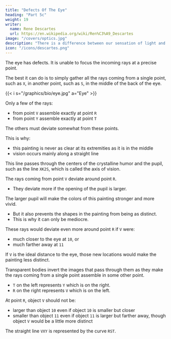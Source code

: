 ```yaml
---
title: "Defects Of The Eye"
heading: "Part 5c"
weight: 19
writer:
  name: Rene Descartes
  url: https://en.wikipedia.org/wiki/Ren%C3%A9_Descartes
image: "/covers/optics.jpg"
description: "There is a difference between our sensation of light and what is in the objects that produces that sensation"
icon: "/icons/descartes.png"
---
```



The eye has defects. It is unable to focus the incoming rays at a precise point. 

<!-- However, after speaking to you about the perfections of this painting, it is also necessary for me to point out its defects, of which the first and principal one is that,  -->

<!-- No matter what shape the parts of the eye may have, it is impossible for them to make the rays coming from different points assemble in as many other different points. -->

The best it can do is to simply gather all the rays coming from a single point, such as `X`, in another point, such as `S`, in the middle of the back of the eye.

{{< i s="/graphics/bio/eye.jpg" a="Eye" >}}

Only a few of the rays:
- from point `V` assemble exactly at point `R`
- from point `Y` assemble exactly at point `T`

The others must deviate somewhat from these points.

<!-- , all around, as I will explain later.  -->

This is why:
- this painting is never as clear at its extremities as it is in the middle
- vision occurs mainly along a straight line

<!-- , as has been sufficiently observed by those who have written about optics. XKLS-->

This line passes through the centers of the crystalline humor and the pupil, such as the line `XK2S`, which is called the axis of vision.

The rays coming from point `V` deviate around point `R`.
- They deviate more if the opening of the pupil is larger.

The larger pupil will make the colors of this painting stronger and more vivid.
- But it also prevents the shapes in the painting from being as distinct.
- This is why it can only be mediocre.

These rays would deviate even more around point `R` if `V` were:
- much closer to the eye at `10`, or 
- much farther away at `11`

<!-- than `X`
 at the distance at which I suppose the figure of the eye is proportional. -->

If `V` is the ideal distance to the eye, those new locations would make the painting less distinct.

<!-- This would make In this way, they would make the part `R` of this  -->

<!-- And you will easily understand the demonstrations of all this when you have seen, below, what figure -->

Transparent bodies invert the images that pass through them as they make the rays coming from a single point assemble in some other point. 

<!--  after passing through them. 

This painting is inverted. -->

 <!-- that is, in a position entirely opposite to that of the objects; and in the fact that they are foreshortened and abbreviated, some more, some less, according to the diverse distance and situation of the things they represent, almost in the same way as in a perspective tableau. -->

- `T` on the left represents `Y` which is on the right.
- `R` on the right represents `V` which is on the left.

At point `R`, object `V` should not be:
- larger than object `10` even if object `10` is smaller but closer
- smaller than object `11` even if object `11` is larger but farther away, though object `V` would be a little more distinct

<!-- than the shape the object `10`, which is smaller but closer, nor less space than the shape of the  -->

The straight line `VXY` is represented by the curve `RST`.

<!-- Now, having thus seen this painting in the eye of a dead animal, and having considered the reasons for it, one cannot doubt that a similar painting is formed in the eye of a living man, on the inner surface of the eye, in the place where we had substituted the white body RST. -->

<!-- We see 
and indeed, it is formed much better there, because -->

